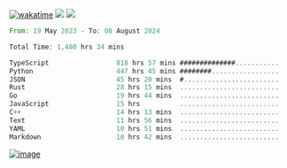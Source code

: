[![wakatime](https://wakatime.com/badge/user/00eead22-fb14-4dd0-ab8a-3625cafbd50d.svg)](https://wakatime.com/@00eead22-fb14-4dd0-ab8a-3625cafbd50d)
![](https://komarev.com/ghpvc/?username=flatypus)
![](https://pixel.flatypus.me/flatypus?type=tracker)
<!--START_SECTION:waka-->

```rust
From: 19 May 2023 - To: 08 August 2024

Total Time: 1,480 hrs 34 mins

TypeScript                 818 hrs 57 mins ##############...........   55.10 %
Python                     447 hrs 45 mins ########.................   30.13 %
JSON                       45 hrs 20 mins  #........................   03.05 %
Rust                       28 hrs 15 mins  .........................   01.90 %
Go                         19 hrs 44 mins  .........................   01.33 %
JavaScript                 15 hrs          .........................   01.01 %
C++                        14 hrs 13 mins  .........................   00.96 %
Text                       11 hrs 56 mins  .........................   00.80 %
YAML                       10 hrs 51 mins  .........................   00.73 %
Markdown                   10 hrs 42 mins  .........................   00.72 %
```

<!--END_SECTION:waka-->
[<img alt="image" src="https://github.com/flatypus/flatypus/assets/68029599/0a302dc1-501c-43a0-ae8d-37ec4817f3bd">](https://flatypus.me)

